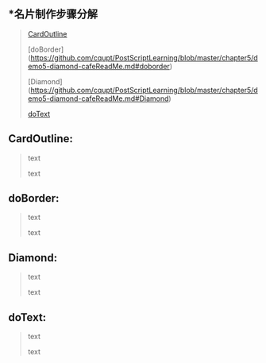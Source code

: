 *名片制作步骤分解
----

>
>[CardOutline](https://github.com/cqupt/PostScriptLearning/blob/master/chapter5/demo5-diamond-cafeReadMe.md#CardOutline)
>
>[doBorder] (https://github.com/cqupt/PostScriptLearning/blob/master/chapter5/demo5-diamond-cafeReadMe.md#doborder)
>
>[Diamond] (https://github.com/cqupt/PostScriptLearning/blob/master/chapter5/demo5-diamond-cafeReadMe.md#Diamond)
>
>[doText](https://github.com/cqupt/PostScriptLearning/blob/master/chapter5/demo5-diamond-cafeReadMe.md#doText)
>

CardOutline:
---
>
> text
> 
>text
>

doBorder:
---
>
> text
> 
>text
>

Diamond:
---
>
> text
> 
>text
>

doText:
---
>
> text
> 
>text
>
